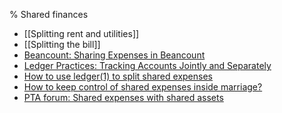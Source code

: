 % Shared finances

- [[Splitting rent and utilities]]
- [[Splitting the bill]]
- [Beancount: Sharing Expenses in Beancount](https://beancount.github.io/docs/sharing_expenses_with_beancount.html)
- [Ledger Practices: Tracking Accounts Jointly and Separately](https://felixcrux.com/blog/ledger-practices-tracking-accounts-jointly-and-separately)
- [How to use ledger(1) to split shared expenses](https://mumble.net/~campbell/2017/02/26/ledger/HOWTO-sharedexpense)
- [How to keep control of shared expenses inside marriage?](http://money.stackexchange.com/questions/7101/how-to-keep-control-of-shared-expenses-inside-marriage)
- [PTA forum: Shared expenses with shared assets](https://forum.plaintextaccounting.org/t/shared-expenses-with-shared-assets/242)
